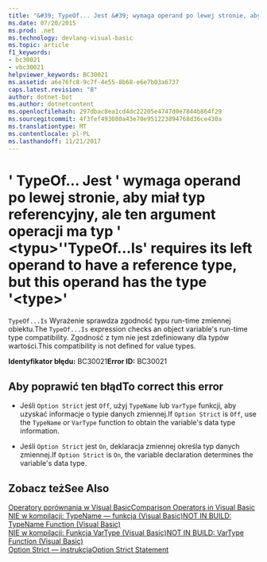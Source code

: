 ```yaml
---
title: "&#39; TypeOf... Jest &#39; wymaga operand po lewej stronie, aby miał typ referencyjny, ale ten argument operacji ma typ &#39; &lt;typu&gt;&#39;"
ms.date: 07/20/2015
ms.prod: .net
ms.technology: devlang-visual-basic
ms.topic: article
f1_keywords:
- bc30021
- vbc30021
helpviewer_keywords: BC30021
ms.assetid: a6e76fc8-9c7f-4e55-8b68-e6e7b03a6737
caps.latest.revision: "8"
author: dotnet-bot
ms.author: dotnetcontent
ms.openlocfilehash: 297dbac8ea1cd4dc22205e4747d0e7844b864f29
ms.sourcegitcommit: 4f3fef493080a43e70e951223894768d36ce430a
ms.translationtype: MT
ms.contentlocale: pl-PL
ms.lasthandoff: 11/21/2017
---
```

# <a name="39typeofis39-requires-its-left-operand-to-have-a-reference-type-but-this-operand-has-the-type-39lttypegt39"></a><span data-ttu-id="b8873-102">&#39; TypeOf... Jest &#39; wymaga operand po lewej stronie, aby miał typ referencyjny, ale ten argument operacji ma typ &#39; &lt;typu&gt;&#39;</span><span class="sxs-lookup"><span data-stu-id="b8873-102">&#39;TypeOf...Is&#39; requires its left operand to have a reference type, but this operand has the type &#39;&lt;type&gt;&#39;</span></span>
<span data-ttu-id="b8873-103">`TypeOf...Is` Wyrażenie sprawdza zgodność typu run-time zmiennej obiektu.</span><span class="sxs-lookup"><span data-stu-id="b8873-103">The `TypeOf...Is` expression checks an object variable's run-time type compatibility.</span></span> <span data-ttu-id="b8873-104">Zgodność z tym nie jest zdefiniowany dla typów wartości.</span><span class="sxs-lookup"><span data-stu-id="b8873-104">This compatibility is not defined for value types.</span></span>  
  
 <span data-ttu-id="b8873-105">**Identyfikator błędu:** BC30021</span><span class="sxs-lookup"><span data-stu-id="b8873-105">**Error ID:** BC30021</span></span>  
  
## <a name="to-correct-this-error"></a><span data-ttu-id="b8873-106">Aby poprawić ten błąd</span><span class="sxs-lookup"><span data-stu-id="b8873-106">To correct this error</span></span>  
  
-   <span data-ttu-id="b8873-107">Jeśli `Option Strict` jest `Off`, użyj `TypeName` lub `VarType` funkcji, aby uzyskać informacje o typie danych zmiennej.</span><span class="sxs-lookup"><span data-stu-id="b8873-107">If `Option Strict` is `Off`, use the `TypeName` or `VarType` function to obtain the variable's data type information.</span></span>  
  
-   <span data-ttu-id="b8873-108">Jeśli `Option Strict` jest `On`, deklaracja zmiennej określa typ danych zmiennej.</span><span class="sxs-lookup"><span data-stu-id="b8873-108">If `Option Strict` is `On`, the variable declaration determines the variable's data type.</span></span>  
  
## <a name="see-also"></a><span data-ttu-id="b8873-109">Zobacz też</span><span class="sxs-lookup"><span data-stu-id="b8873-109">See Also</span></span>  
 [<span data-ttu-id="b8873-110">Operatory porównania w Visual Basic</span><span class="sxs-lookup"><span data-stu-id="b8873-110">Comparison Operators in Visual Basic</span></span>](../../visual-basic/programming-guide/language-features/operators-and-expressions/comparison-operators.md)  
 [<span data-ttu-id="b8873-111">NIE w kompilacji: TypeName — funkcja (Visual Basic)</span><span class="sxs-lookup"><span data-stu-id="b8873-111">NOT IN BUILD: TypeName Function (Visual Basic)</span></span>](http://msdn.microsoft.com/en-us/6197bc6c-e8a6-4711-883c-0c95e94e272c)  
 [<span data-ttu-id="b8873-112">NIE w kompilacji: Funkcja VarType (Visual Basic)</span><span class="sxs-lookup"><span data-stu-id="b8873-112">NOT IN BUILD: VarType Function (Visual Basic)</span></span>](http://msdn.microsoft.com/en-us/e820b6fc-faa6-4de4-836a-0466032dc190)  
 [<span data-ttu-id="b8873-113">Option Strict — instrukcja</span><span class="sxs-lookup"><span data-stu-id="b8873-113">Option Strict Statement</span></span>](../../visual-basic/language-reference/statements/option-strict-statement.md)
